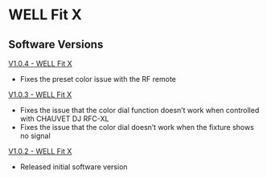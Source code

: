 # WELL Fit X

## Software Versions

[V1.0.4 - WELL Fit X](https://github.com/Chauvet-Pro/WELLFITX/raw/refs/heads/main/firmware/V1.0.4.zip)
- Fixes the preset color issue with the RF remote

[V1.0.3 - WELL Fit X](https://github.com/Chauvet-Pro/WELLFITX/blob/2731ef88f899069cec4f34f60026856e6115b8ff/firmware/V1.0.3.zip)
- Fixes the issue that the color dial function doesn’t work when controlled with CHAUVET DJ RFC-XL
- Fixes the issue that the color dial doesn’t work when the fixture shows no signal
   
[V1.0.2 - WELL Fit X](https://github.com/Chauvet-Pro/WELLFITX/blob/main/firmware/V1.0.2.zip)
- Released initial software version
